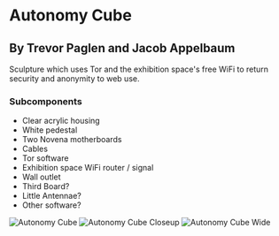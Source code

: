 # Autonomy Cube
## By Trevor Paglen and Jacob Appelbaum

Sculpture which uses Tor and the exhibition space's free WiFi to return security and anonymity to web use.

### Subcomponents
- Clear acrylic housing
- White pedestal
- Two Novena motherboards
- Cables
- Tor software
- Exhibition space WiFi router / signal
- Wall outlet
- Third Board?
- Little Antennae?
- Other software?

![Autonomy Cube](https://images.e-flux-systems.com/6cb8a1238f21175780d84b1a7dacdc90_images.jpg,1440)
![Autonomy Cube Closeup](http://www.phaidon.com/resource/109-autonomy-cube-tightcrop.jpg)
![Autonomy Cube Wide](https://www.paglen.com/img/madrid1.jpg)

